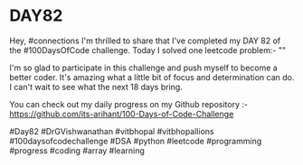 # DAY82
Hey, #connections I'm thrilled to share that I've completed my DAY 82 of the #100DaysOfCode challenge. Today I solved one leetcode problem:- ""

I'm so glad to participate in this challenge and push myself to become a better coder. It's amazing what a little bit of focus and determination can do. I can't wait to see what the next 18 days bring.

You can check out my daily progress on my Github repository :- https://github.com/its-arihant/100-Days-of-Code-Challenge

#Day82 #DrGVishwanathan #vitbhopal #vitbhopallions #100daysofcodechallenge #DSA #python #leetcode #programming #progress #coding #array #learning 